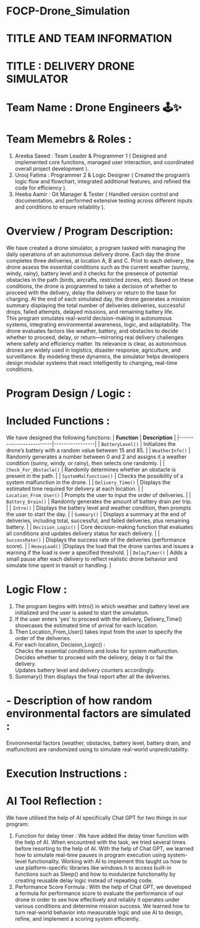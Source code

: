 # FOCP-Drone_Simulation
# TITLE AND TEAM INFORMATION
# TITLE : DELIVERY DRONE SIMULATOR
# Team Name : Drone Engineers 🕹️✨
# Team Memebrs & Roles :
1. Areeba Saeed : Team Leader & Programmer 1 ( Designed and implemented core functions, managed user interaction, and coordinated overall project development ).       
2. Urooj Fatima : Programmer 2 & Logic Designer ( Created the program’s logic flow and flowchart, integrated additional features, and refined the code for efficiency ).       
3. Heeba Aamir : Git Manager & Tester ( Handled version control and documentation, and performed extensive testing across different inputs and conditions to ensure reliability ).         

# Overview / Program Description:
We have created a drone simulator, a program tasked with managing the daily operations of an autonomous delivery drone. Each day the drone completes three deliveries, at location A, B and C. Priot to each delivery, the drone assess the essential conditions such as the current weather (sunny, windy, rainy), battery level and it checks for the presence of potential  obstacles in the path (birds, aircrafts, restricted zones, etc). Based on these conditions, the drone is programmed to take a decision of whether to proceed with the delivery, delay the delivery or return to the base for charging. At the end of each simulated day, the drone generates a mission summary displaying the total number of deliveries deliveries, successful drops, failed attempts, delayed missions, and remaining battery life.   
This program simulates real-world decision-making in autonomous systems, integrating environmental awareness, logic, and adaptability. The drone evaluates factors like weather, battery, and obstacles to decide whether to proceed, delay, or return—mirroring real delivery challenges where safety and efficiency matter. Its relevance is clear, as autonomous drones are widely used in logistics, disaster response, agriculture, and surveillance. By modeling these dynamics, the simulator helps developers design modular systems that react intelligently to changing, real-time conditions.
# Program Design / Logic :
# Included Functions :
We have designed the following functions:
| **Function**           | **Description** |
|-------------------------|-----------------|
| `BatteryLevel()`        | Initializes the drone’s battery with a random value between 15 and 85. |
| `WeatherInfo()`         | Randomly generates a number between 0 and 2 and assigns it a weather condition (sunny, windy, or rainy), then selects one randomly. |
| `Check_For_Obstacle()`  | Randomly determines whether an obstacle is present in the path. |
| `SystemMalfunction()`   | Checks the possibility of a system malfunction in the drone. |
| `Delivery_Time()`       | Displays the estimated time required for delivery at each location. |
| `Location_From_User()`  | Prompts the user to input the order of deliveries. |
| `Battery_Drain()`       | Randomly generates the amount of battery drain per trip. |
| `Intro()`               | Displays the battery level and weather condition, then prompts the user to start the day. |
| `Summary()`             | Displays a summary at the end of deliveries, including total, successful, and failed deliveries, plus remaining battery. |
| `Decision_Logic()`      | Core decision-making function that evaluates all conditions and updates delivery status for each delivery. |
| `SuccessRate()`         | Displays the success rate of the deliveries (performance score). |
| `HeavyLoad()`           |Displays the load that the drone carries and issues a warning if the load is over a specified threshold. |
| `DelayTimer()`          | Adds a small pause after each delivery to reflect realistic drone behavior and simulate time spent in transit or handling. |
# Logic Flow :
1. The program begins with Intro() in which weather and battery level are initialized and the user is asked to start the simulation.   
2. If the user enters 'yes' to proceed with the delivery, Delivery_Time() showcases the estimated time of arrival for each location.   
3. Then Location_From_User() takes input from the user to specify the order of the deliveries.
4. For each location, Decision_Logic() :    
Checks the essential conditions and looks for system malfunction.    
Decides whether to proceed with the delivery, delay it or fail the delivery.    
Updates battery level and delivery counters accordingly.
5. Summary() then displays the final report after all the deliveries.
# - Description of how random environmental factors are simulated :
Environmental factors (weather, obstacles, battery level, battery drain, and malfunction) are randomized using  to simulate real-world unpredictability.
# Execution Instructions :
# AI Tool Reflection :
We have utilised the help of AI specifically Chat GPT for two things in our program:    
1. Function for delay timer : We have added the delay timer function with the help of AI. When encountred with the task, we tried several times before resorting to the help of AI. With the help of Chat GPT, we learned how to simulate real-time pauses in program execution using system-level functionality. Working with AI to implement this taught us how to use platform-specific libraries like windows.h to access built-in functions such as Sleep() and how to modularize functionality by creating reusable delay logic instead of repeating code.     
2. Performance Score Formula : With the help of Chat GPT, we developed a formula for performance score to evaluate the performance of our drone in order to see how effectively and reliably it operates under various conditions and determine mission success. We learned how to turn real-world behavior into measurable logic and use AI to design, refine, and implement a scoring system efficiently.



